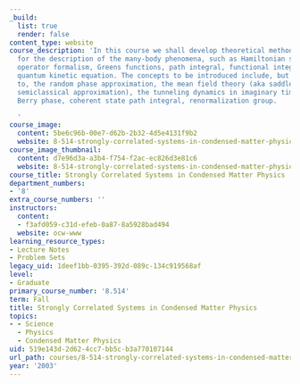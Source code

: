 ```yaml
---
_build:
  list: true
  render: false
content_type: website
course_description: 'In this course we shall develop theoretical methods suitable
  for the description of the many-body phenomena, such as Hamiltonian second-quantized
  operator formalism, Greens functions, path integral, functional integral, and the
  quantum kinetic equation. The concepts to be introduced include, but are not limited
  to, the random phase approximation, the mean field theory (aka saddle-point, or
  semiclassical approximation), the tunneling dynamics in imaginary time, instantons,
  Berry phase, coherent state path integral, renormalization group.

  '
course_image:
  content: 5be6c96b-00e7-d62b-2b32-4d5e4131f9b2
  website: 8-514-strongly-correlated-systems-in-condensed-matter-physics-fall-2003
course_image_thumbnail:
  content: d7e96d3a-a3b4-f754-f2ac-ec826d3e81c6
  website: 8-514-strongly-correlated-systems-in-condensed-matter-physics-fall-2003
course_title: Strongly Correlated Systems in Condensed Matter Physics
department_numbers:
- '8'
extra_course_numbers: ''
instructors:
  content:
  - f3afd059-c31d-efeb-0a87-8a5928bad494
  website: ocw-www
learning_resource_types:
- Lecture Notes
- Problem Sets
legacy_uid: 1deef1bb-0395-392d-089c-134c919568af
level:
- Graduate
primary_course_number: '8.514'
term: Fall
title: Strongly Correlated Systems in Condensed Matter Physics
topics:
- - Science
  - Physics
  - Condensed Matter Physics
uid: 519e143d-2d62-4cc7-bb5c-b3a770107144
url_path: courses/8-514-strongly-correlated-systems-in-condensed-matter-physics-fall-2003
year: '2003'
---
```

